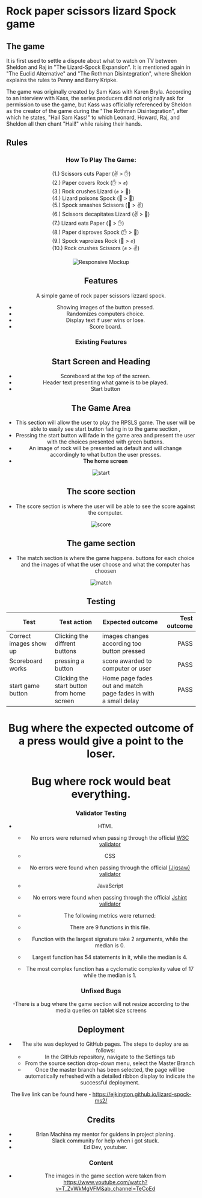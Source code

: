# Rock paper scissors lizard Spock game

The game
-------
It is first used to settle a dispute about what to watch on TV between Sheldon and Raj in "The Lizard-Spock Expansion".
It is mentioned again in "The Euclid Alternative" and "The Rothman Disintegration", where Sheldon explains the rules to Penny and Barry Kripke.

The game was originally created by Sam Kass with Karen Bryla. According to an interview with Kass, the series producers did not originally ask for permission to use the game, but Kass was officially referenced by Sheldon as the creator of the game during the "The Rothman Disintegration", after which he states, "Hail Sam Kass!" to which Leonard, Howard, Raj, and Sheldon all then chant "Hail!" while raising their hands.

Rules
-------
<div style="text-align: center;">
<h3>How To Play The Game: </h3>
<div style="display: inline-block; text-align: left;">
(1.) Scissors cuts Paper (✌ > ✋)<br>
(2.) Paper covers Rock (✋ > ✊)<br>
(3.) Rock crushes Lizard (✊ > 🦎)<br>
(4.) Lizard poisons Spock (🦎 > 🖖)<br>
(5.) Spock smashes Scissors (🖖 > ✌)<br>
(6.) Scissors decapitates Lizard (✌ > 🦎)<br>
(7.) Lizard eats Paper (🦎 > ✋)<br>
(8.) Paper disproves Spock (✋ > 🖖)<br>
(9.) Spock vaproizes Rock (🖖 > ✊)<br>
(10.) Rock crushes Scissors (✊ > ✌)
</div>


 ![Responsive Mockup](Mockup.jpg)
 
 ## Features 

A simple game of rock paper scissors lizzard spock.
  * Showing images of the button pressed.
  * Randomizes computers choice.
  * Display text if user wins or lose.
  * Score board.

  ### Existing Features

 ## Start Screen and Heading

  - Scoreboard at the top of the screen.
  - Header text presenting what game is to be played.
  - Start button

 ## The Game Area

  - This section will allow the user to play the RPSLS game. The user will be able to easily see start button fading in to the game section ,  
  - Pressing the start button will fade in the game area and present the user with the choices presented with green buttons. 
  - An image of rock will be presented as default and will change accordingly to what button the user presses.
  - __The home screen__
   
  ![start](start.png)
  
  ## The score section

  - The score section is where the user will be able to see the score against the computer.
  
  ![score](Score.png)
 
 ## The game section
 
  - The match section is where the game happens. buttons for each choice and the images of what the user choose and what the computer has choosen
 
 ![match](match.png)
  
  ## Testing 
 Test | Test action | Expected outcome      | Test outcome
------- | ---------------- | ---------- | ---------:
Correct images show up | Clicking the diffrent buttons | images changes according too button pressed | PASS
Scoreboard works  |  pressing a button        | score awarded to computer or user       | PASS
start game button   | Clicking the start button from home screen | Home page fades out and match page fades in with a small delay    | PASS
 
 
 # Bug where the expected outcome of a press would give a point to the loser.
 # Bug where rock would beat everything.


 
  
  ### Validator Testing 
  
  - HTML
    - No errors were returned when passing through the official [W3C validator](htmlvalidator.png)
    
    - CSS
    - No errors were found when passing through the official [(Jigsaw) validator](Cssvalidator.png)
  
     - JavaScript
      - No errors were found when passing through the official [Jshint validator](https://jshint.com/)
      - The following metrics were returned: 
      - There are 9 functions in this file.
      - Function with the largest signature take 2 arguments, while the median is 0.
      - Largest function has 54 statements in it, while the median is 4.
      - The most complex function has a cyclomatic complexity value of 17 while the median is 1.
  
  ### Unfixed Bugs

 -There is a bug where the game section will not resize according to the media queries on tablet size screens

  
  ## Deployment

- The site was deployed to GitHub pages. The steps to deploy are as follows: 
  - In the GitHub repository, navigate to the Settings tab 
  - From the source section drop-down menu, select the Master Branch
  - Once the master branch has been selected, the page will be automatically refreshed with a detailed ribbon display to indicate the successful deployment. 

The live link can be found here - https://ejkington.github.io/lizard-spock-ms2/
  
  
  ## Credits 

  - Brian Machina my mentor for guidens in project planing.
  - Slack community for help when i got stuck.
  - Ed Dev, youtuber.

  
  ### Content 

- The images in the game section were taken from https://www.youtube.com/watch?v=T_ZvWkMgVFM&ab_channel=TeCoEd


